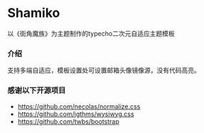 # Shamiko
以《街角魔族》为主题制作的typecho二次元自适应主题模板

### 介绍
支持多端自适应，模板设置处可设置邮箱头像镜像源，没有代码高亮。

### 感谢以下开源项目
 - https://github.com/necolas/normalize.css
 - https://github.com/jgthms/wysiwyg.css
 - https://github.com/twbs/bootstrap
